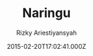 ---
title: Naringu
github: 'https://github.com/ariestiyansyah/naringu'
demo: 'http://naringu.oonlab.com'
author: Rizky Ariestiyansyah
ssg:
  - Jekyll
cms:
  - No Cms
date: 2015-02-20T17:02:41.000Z
github_branch: master
description: Naringu is jekyll dark theme
stale: true
disabled: true
disabled_reason: Demo URL not found
---
